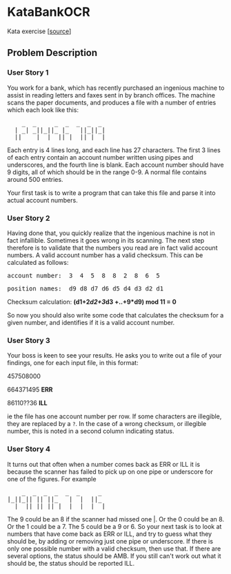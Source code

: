 KataBankOCR
===========

Kata exercise [[source](http://codingdojo.org/cgi-bin/wiki.pl?KataBankOCR)]

Problem Description
-------------------

### User Story 1

You work for a bank, which has recently purchased an ingenious machine to assist in reading letters and faxes sent in 
by branch offices. The machine scans the paper documents, and produces a file with a number of entries which each look 
like this:

<pre>
    _  _     _  _  _  _  _
  | _| _||_||_ |_   ||_||_|
  ||_  _|  | _||_|  ||_| _| 
</pre>

Each entry is 4 lines long, and each line has 27 characters. The first 3 lines of each entry contain an account number 
written using pipes and underscores, and the fourth line is blank. Each account number should have 9 digits, all of 
which should be in the range 0-9. A normal file contains around 500 entries.

Your first task is to write a program that can take this file and parse it into actual account numbers.

### User Story 2

Having done that, you quickly realize that the ingenious machine is not in fact infallible. Sometimes it goes wrong in 
its scanning. The next step therefore is to validate that the numbers you read are in fact valid account numbers. 
A valid account number has a valid checksum. This can be calculated as follows:

<pre>account number:  3  4  5  8  8  2  8  6  5</pre>

<pre>position names:  d9 d8 d7 d6 d5 d4 d3 d2 d1 </pre>

Checksum calculation:
    __(d1+2*d2+3*d3 +..+9*d9) mod 11 = 0__

So now you should also write some code that calculates the checksum for a given number, and identifies if it is a valid 
account number.

### User Story 3

Your boss is keen to see your results. He asks you to write out a file of your findings, one for each input file, in this 
format:

457508000

664371495 __ERR__

86110??36 __ILL__

ie the file has one account number per row. If some characters are illegible, they are replaced by a `?`. In the case of 
a wrong checksum, or illegible number, this is noted in a second column indicating status.

### User Story 4

It turns out that often when a number comes back as ERR or ILL it is because the scanner has failed to pick up on one 
pipe or underscore for one of the figures. For example

<pre>
    _  _  _  _  _  _     _ 
|_||_|| || ||_   |  |  ||_ 
  | _||_||_||_|  |  |  | _| 
</pre>

The 9 could be an 8 if the scanner had missed one |. Or the 0 could be an 8. Or the 1 could be a 7. The 5 could be a 9 
or 6. So your next task is to look at numbers that have come back as ERR or ILL, and try to guess what they should be, 
by adding or removing just one pipe or underscore. If there is only one possible number with a valid checksum, then 
use that. If there are several options, the status should be AMB. If you still can't work out what it should be, the status
should be reported ILL.

